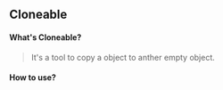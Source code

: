 ## Cloneable
#### What's Cloneable?
> It's a tool to copy a object to anther empty object.

#### How to use?